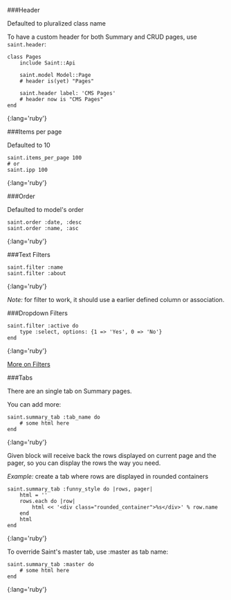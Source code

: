 
###Header

Defaulted to pluralized class name

To have a custom header for both Summary and CRUD pages, use `saint.header`:

    class Pages
        include Saint::Api

        saint.model Model::Page
        # header is(yet) "Pages"

        saint.header label: 'CMS Pages'
        # header now is "CMS Pages"
    end
{:lang='ruby'}

###Items per page

Defaulted to 10

    saint.items_per_page 100
    # or
    saint.ipp 100
{:lang='ruby'}

###Order

Defaulted to model's order

    saint.order :date, :desc
    saint.order :name, :asc
{:lang='ruby'}

###Text Filters

    saint.filter :name
    saint.filter :about
{:lang='ruby'}

*Note:* for filter to work, it should use a earlier defined column or association.

###Dropdown Filters

    saint.filter :active do
        type :select, options: {1 => 'Yes', 0 => 'No'}
    end
{:lang='ruby'}

[More on Filters](http://saintrb.org/Filters.md)

###Tabs

There are an single tab on Summary pages.

You can add more:

    saint.summary_tab :tab_name do
        # some html here
    end
{:lang='ruby'}

Given block will receive back the rows displayed on current page and the pager,
so you can display the rows the way you need.

*Example:* create a tab where rows are displayed in rounded containers

    saint.summary_tab :funny_style do |rows, pager|
        html = ''
        rows.each do |row|
            html << '<div class="rounded_container">%s</div>' % row.name
        end
        html
    end
{:lang='ruby'}

To override Saint's master tab, use :master as tab name:

    saint.summary_tab :master do
        # some html here
    end
{:lang='ruby'}
